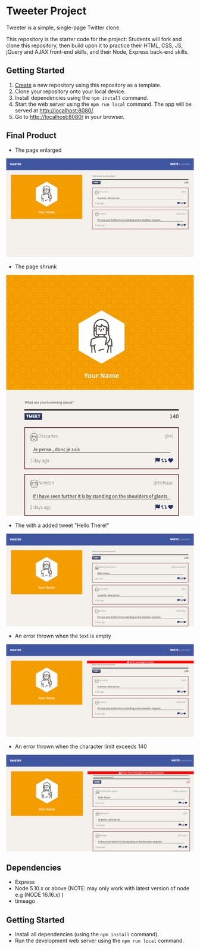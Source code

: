 # Tweeter Project

Tweeter is a simple, single-page Twitter clone.

This repository is the starter code for the project: Students will fork and clone this repository, then build upon it to practice their HTML, CSS, JS, jQuery and AJAX front-end skills, and their Node, Express back-end skills.

## Getting Started

1. [Create](https://docs.github.com/en/repositories/creating-and-managing-repositories/creating-a-repository-from-a-template) a new repository using this repository as a template.
2. Clone your repository onto your local device.
3. Install dependencies using the `npm install` command.
3. Start the web server using the `npm run local` command. The app will be served at <http://localhost:8080/>.
4. Go to <http://localhost:8080/> in your browser.

## Final Product
- The page enlarged

!["The page enlarged"](https://github.com/Eds-Dbug/tweeter/blob/master/public/images/tweeter_page_large.png)

- The page shrunk

!["The page shrunk"](https://github.com/Eds-Dbug/tweeter/blob/master/public/images/tweeter_page_small.png)

- The with a added tweet "Hello There!"

!["The with a added tweet "Hello There!" "](https://github.com/Eds-Dbug/tweeter/blob/master/public/images/added_tweet_hello_there.png)

- An error thrown when the text is empty

!["An error thrown when the text is empty"](https://github.com/Eds-Dbug/tweeter/blob/master/public/images/with_empty_message.png)

- An error thrown when the character limit exceeds 140

!["An error thrown when the character limit exceeds 140"](https://github.com/Eds-Dbug/tweeter/blob/master/public/images/error_message_exceed.png)

## Dependencies

- Express
- Node 5.10.x or above (NOTE: may only work with latest version of node e.g (NODE 16.16.x) )
- timeago

## Getting Started

- Install all dependencies (using the `npm install` command).
- Run the development web server using the `npm run local` command.
